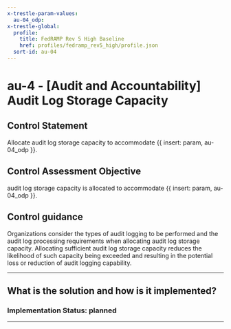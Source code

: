 ```yaml
---
x-trestle-param-values:
  au-04_odp:
x-trestle-global:
  profile:
    title: FedRAMP Rev 5 High Baseline
    href: profiles/fedramp_rev5_high/profile.json
  sort-id: au-04
---
```


# au-4 - \[Audit and Accountability\] Audit Log Storage Capacity

## Control Statement

Allocate audit log storage capacity to accommodate {{ insert: param, au-04_odp }}.

## Control Assessment Objective

audit log storage capacity is allocated to accommodate {{ insert: param, au-04_odp }}.

## Control guidance

Organizations consider the types of audit logging to be performed and the audit log processing requirements when allocating audit log storage capacity. Allocating sufficient audit log storage capacity reduces the likelihood of such capacity being exceeded and resulting in the potential loss or reduction of audit logging capability.

______________________________________________________________________

## What is the solution and how is it implemented?

<!-- For implementation status enter one of: implemented, partial, planned, alternative, not-applicable -->

<!-- Note that the list of rules under ### Rules: is read-only and changes will not be captured after assembly to JSON -->
<!-- Add control implementation description here for control: au-4 -->

### Implementation Status: planned

______________________________________________________________________
